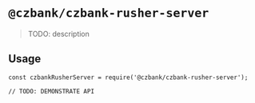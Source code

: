 # `@czbank/czbank-rusher-server`

> TODO: description

## Usage

```
const czbankRusherServer = require('@czbank/czbank-rusher-server');

// TODO: DEMONSTRATE API
```
